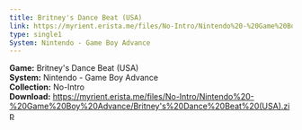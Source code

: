 ```yaml
---
title: Britney's Dance Beat (USA)
link: https://myrient.erista.me/files/No-Intro/Nintendo%20-%20Game%20Boy%20Advance/Britney's%20Dance%20Beat%20(USA).zip
type: single1
System: Nintendo - Game Boy Advance
---
```

<b>Game:</b> Britney's Dance Beat (USA)<br>
<b>System:</b> Nintendo - Game Boy Advance<br>
<b>Collection:</b> No-Intro<br>
<b>Download:</b> https://myrient.erista.me/files/No-Intro/Nintendo%20-%20Game%20Boy%20Advance/Britney's%20Dance%20Beat%20(USA).zip
